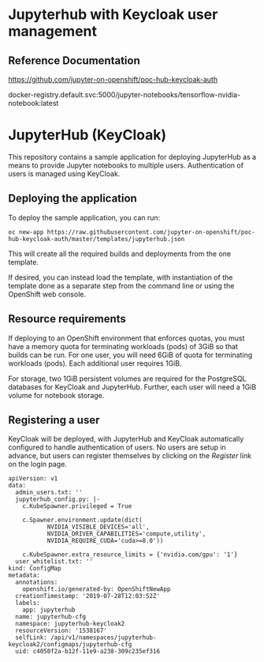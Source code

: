 # Jupyterhub with Keycloak user management

## Reference Documentation
https://github.com/jupyter-on-openshift/poc-hub-keycloak-auth


docker-registry.default.svc:5000/jupyter-notebooks/tensorflow-nvidia-notebook:latest

JupyterHub (KeyCloak)
=====================

This repository contains a sample application for deploying JupyterHub as a means to provide Jupyter notebooks to multiple users. Authentication of users is managed using KeyCloak.

Deploying the application
-------------------------

To deploy the sample application, you can run:

```
oc new-app https://raw.githubusercontent.com/jupyter-on-openshift/poc-hub-keycloak-auth/master/templates/jupyterhub.json
```

This will create all the required builds and deployments from the one template.

If desired, you can instead load the template, with instantiation of the template done as a separate step from the command line or using the OpenShift web console.

Resource requirements
---------------------

If deploying to an OpenShift environment that enforces quotas, you must have a memory quota for terminating workloads (pods) of 3GiB so that builds can be run. For one user, you will need 6GiB of quota for terminating workloads (pods). Each additional user requires 1GiB.

For storage, two 1GiB persistent volumes are required for the PostgreSQL databases for KeyCloak and JupyterHub. Further, each user will need a 1GiB volume for notebook storage.

Registering a user
------------------

KeyCloak will be deployed, with JupyterHub and KeyCloak automatically configured to handle authentication of users. No users are setup in advance, but users can register themselves by clicking on the _Register_ link on the login page.



```
apiVersion: v1
data:
  admin_users.txt: ''
  jupyterhub_config.py: |-
    c.KubeSpawner.privileged = True

    c.Spawner.environment.update(dict(
           NVIDIA_VISIBLE_DEVICES='all',
           NVIDIA_DRIVER_CAPABILITIES='compute,utility',
           NVIDIA_REQUIRE_CUDA='cuda>=8.0'))

    c.KubeSpawner.extra_resource_limits = {'nvidia.com/gpu': '1'}
  user_whitelist.txt: ''
kind: ConfigMap
metadata:
  annotations:
    openshift.io/generated-by: OpenShiftNewApp
  creationTimestamp: '2019-07-28T12:03:52Z'
  labels:
    app: jupyterhub
  name: jupyterhub-cfg
  namespace: jupyterhub-keycloak2
  resourceVersion: '1538167'
  selfLink: /api/v1/namespaces/jupyterhub-keycloak2/configmaps/jupyterhub-cfg
  uid: c4050f2a-b12f-11e9-a238-309c235ef316
```
